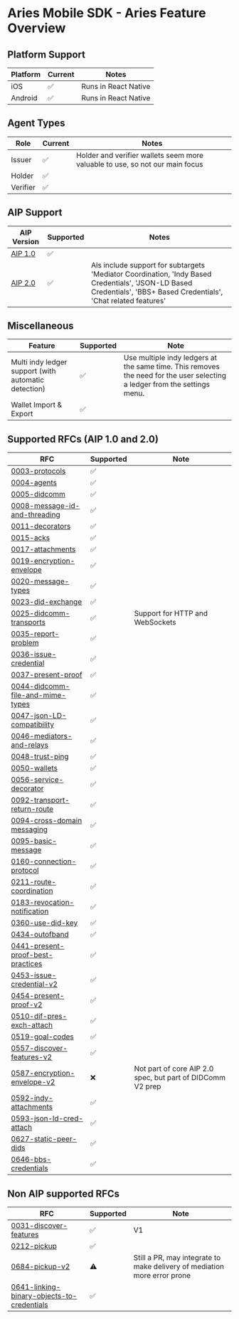 # Aries Mobile SDK - Aries Feature Overview

## Platform Support

| Platform | Current | Notes                |
| -------- | ------- | -------------------- |
| iOS      | ✅      | Runs in React Native |
| Android  | ✅      | Runs in React Native |

## Agent Types

| Role     | Current | Notes                                                                        |
| -------- | ------- | ---------------------------------------------------------------------------- |
| Issuer   | ✅      | Holder and verifier wallets seem more valuable to use, so not our main focus |
| Holder   | ✅      |                                                                              |
| Verifier | ✅      |                                                                              |

## AIP Support

| AIP Version                                                                                                                         | Supported | Notes                                                                                                                                                               |
| ----------------------------------------------------------------------------------------------------------------------------------- | --------- | ------------------------------------------------------------------------------------------------------------------------------------------------------------------- |
| [AIP 1.0](https://github.com/hyperledger/aries-rfcs/tree/main/concepts/0302-aries-interop-profile#aries-interop-profile-version-10) | ✅        |                                                                                                                                                                     |
| [AIP 2.0](https://github.com/hyperledger/aries-rfcs/tree/main/concepts/0302-aries-interop-profile#aries-interop-profile-version-20) | ✅        | Als include support for subtargets 'Mediator Coordination, 'Indy Based Credentials', 'JSON-LD Based Credentials', 'BBS+ Based Credentials', 'Chat related features' |

## Miscellaneous

| Feature                                              | Supported | Note                                                                                                                      |
| ---------------------------------------------------- | --------- | ------------------------------------------------------------------------------------------------------------------------- |
| Multi indy ledger support (with automatic detection) | ✅        | Use multiple indy ledgers at the same time. This removes the need for the user selecting a ledger from the settings menu. |
| Wallet Import & Export                               | ✅        |                                                                                                                           |

## Supported RFCs (AIP 1.0 and 2.0)

| RFC                                                                                                                                                                     | Supported | Note                                                       |
| ----------------------------------------------------------------------------------------------------------------------------------------------------------------------- | --------- | ---------------------------------------------------------- |
| [0003-protocols](https://github.com/hyperledger/aries-rfcs/tree/9b7ab9814f2e7d1108f74aca6f3d2e5d62899473/concepts/0003-protocols)                                       | ✅        |                                                            |
| [0004-agents](https://github.com/hyperledger/aries-rfcs/tree/f1e420f76abd9ff4af5c15d375fa6cf8c2cacb33/concepts/0004-agents)                                             | ✅        |                                                            |
| [0005-didcomm](https://github.com/hyperledger/aries-rfcs/tree/f1e420f76abd9ff4af5c15d375fa6cf8c2cacb33/concepts/0005-didcomm)                                           | ✅        |                                                            |
| [0008-message-id-and-threading](https://github.com/hyperledger/aries-rfcs/tree/64e5e55c123b2efaf38f4b0911a71a1c40a7f29d/concepts/0008-message-id-and-threading)         | ✅        |                                                            |
| [0011-decorators](https://github.com/hyperledger/aries-rfcs/tree/965a975f953d72e370d2b6fb28eec538ec756c6d/concepts/0011-decorators)                                     | ✅        |                                                            |
| [0015-acks](https://github.com/hyperledger/aries-rfcs/tree/b3a3942ef052039e73cd23d847f42947f8287da2/features/0015-acks)                                                 | ✅        |                                                            |
| [0017-attachments](https://github.com/hyperledger/aries-rfcs/tree/64e5e55c123b2efaf38f4b0911a71a1c40a7f29d/concepts/0017-attachments)                                   | ✅        |                                                            |
| [0019-encryption-envelope](https://github.com/hyperledger/aries-rfcs/tree/b3a3942ef052039e73cd23d847f42947f8287da2/features/0019-encryption-envelope)                   | ✅        |                                                            |
| [0020-message-types](https://github.com/hyperledger/aries-rfcs/tree/64e5e55c123b2efaf38f4b0911a71a1c40a7f29d/concepts/0020-message-types)                               | ✅        |                                                            |
| [0023-did-exchange](https://github.com/hyperledger/aries-rfcs/tree/b3a3942ef052039e73cd23d847f42947f8287da2/features/0023-did-exchange)                                 | ✅        |                                                            |
| [0025-didcomm-transports](https://github.com/hyperledger/aries-rfcs/tree/b490ebe492985e1be9804fc0763119238b2e51ab/features/0025-didcomm-transports)                     | ✅        | Support for HTTP and WebSockets                            |
| [0035-report-problem](https://github.com/hyperledger/aries-rfcs/tree/b3a3942ef052039e73cd23d847f42947f8287da2/features/0035-report-problem)                             | ✅        |                                                            |
| [0036-issue-credential](https://github.com/hyperledger/aries-rfcs/tree/bb42a6c35e0d5543718fb36dd099551ab192f7b0/features/0036-issue-credential)                         | ✅        |                                                            |
| [0037-present-proof](https://github.com/hyperledger/aries-rfcs/tree/4fae574c03f9f1013db30bf2c0c676b1122f7149/features/0037-present-proof)                               | ✅        |                                                            |
| [0044-didcomm-file-and-mime-types](https://github.com/hyperledger/aries-rfcs/tree/b3a3942ef052039e73cd23d847f42947f8287da2/features/0044-didcomm-file-and-mime-types)   | ✅        |                                                            |
| [0047-json-LD-compatibility](https://github.com/hyperledger/aries-rfcs/tree/53c2e7accc8394c9c7b09563c0eec3c564c133c6/concepts/0047-json-ld-compatibility)               | ✅        |                                                            |
| [0046-mediators-and-relays](https://github.com/hyperledger/aries-rfcs/tree/64e5e55c123b2efaf38f4b0911a71a1c40a7f29d/concepts/0046-mediators-and-relays)                 | ✅        |                                                            |
| [0048-trust-ping](https://github.com/hyperledger/aries-rfcs/tree/b3a3942ef052039e73cd23d847f42947f8287da2/features/0048-trust-ping)                                     | ✅        |                                                            |
| [0050-wallets](https://github.com/hyperledger/aries-rfcs/tree/64e5e55c123b2efaf38f4b0911a71a1c40a7f29d/concepts/0050-wallets)                                           | ✅        |                                                            |
| [0056-service-decorator](https://github.com/hyperledger/aries-rfcs/tree/527849ec3aa2a8fd47a7bb6c57f918ff8bcb5e8c/features/0056-service-decorator)                       | ✅        |                                                            |
| [0092-transport-return-route](https://github.com/hyperledger/aries-rfcs/tree/b3a3942ef052039e73cd23d847f42947f8287da2/features/0092-transport-return-route)             | ✅        |                                                            |
| [0094-cross-domain messaging](https://github.com/hyperledger/aries-rfcs/tree/64e5e55c123b2efaf38f4b0911a71a1c40a7f29d/concepts/0094-cross-domain-messaging)             | ✅        |                                                            |
| [0095-basic-message](https://github.com/hyperledger/aries-rfcs/tree/b3a3942ef052039e73cd23d847f42947f8287da2/features/0095-basic-message)                               | ✅        |                                                            |
| [0160-connection-protocol](https://github.com/hyperledger/aries-rfcs/tree/9b0aaa39df7e8bd434126c4b33c097aae78d65bf/features/0160-connection-protocol)                   | ✅        |                                                            |
| [0211-route-coordination](https://github.com/hyperledger/aries-rfcs/tree/b3a3942ef052039e73cd23d847f42947f8287da2/features/0211-route-coordination)                     | ✅        |                                                            |
| [0183-revocation-notification](https://github.com/hyperledger/aries-rfcs/tree/b3a3942ef052039e73cd23d847f42947f8287da2/features/0183-revocation-notification)           | ✅        |                                                            |
| [0360-use-did-key](https://github.com/hyperledger/aries-rfcs/tree/b3a3942ef052039e73cd23d847f42947f8287da2/features/0360-use-did-key)                                   | ✅        |                                                            |
| [0434-outofband](https://github.com/hyperledger/aries-rfcs/tree/b3a3942ef052039e73cd23d847f42947f8287da2/features/0434-outofband)                                       | ✅        |                                                            |
| [0441-present-proof-best-practices](https://github.com/hyperledger/aries-rfcs/tree/910d79aa72a9e656f0003b4eab5d49549cca361e/concepts/0441-present-proof-best-practices) | ✅        |                                                            |
| [0453-issue-credential-v2](https://github.com/hyperledger/aries-rfcs/tree/b3a3942ef052039e73cd23d847f42947f8287da2/features/0453-issue-credential-v2)                   | ✅        |                                                            |
| [0454-present-proof-v2](https://github.com/hyperledger/aries-rfcs/tree/b3a3942ef052039e73cd23d847f42947f8287da2/features/0454-present-proof-v2)                         | ✅        |                                                            |
| [0510-dif-pres-exch-attach](https://github.com/hyperledger/aries-rfcs/tree/b3a3942ef052039e73cd23d847f42947f8287da2/features/0510-dif-pres-exch-attach)                 | ✅        |                                                            |
| [0519-goal-codes](https://github.com/hyperledger/aries-rfcs/tree/b3a3942ef052039e73cd23d847f42947f8287da2/concepts/0519-goal-codes)                                     | ✅        |                                                            |
| [0557-discover-features-v2](https://github.com/hyperledger/aries-rfcs/tree/b3a3942ef052039e73cd23d847f42947f8287da2/features/0557-discover-features-v2)                 | ✅        |                                                            |
| [0587-encryption-envelope-v2](https://github.com/hyperledger/aries-rfcs/tree/b3a3942ef052039e73cd23d847f42947f8287da2/features/0587-encryption-envelope-**v2**)         | ❌        | Not part of core AIP 2.0 spec, but part of DIDComm V2 prep |
| [0592-indy-attachments](https://github.com/hyperledger/aries-rfcs/tree/b3a3942ef052039e73cd23d847f42947f8287da2/features/0592-indy-attachments)                         | ✅        |                                                            |
| [0593-json-ld-cred-attach](https://github.com/hyperledger/aries-rfcs/tree/b3a3942ef052039e73cd23d847f42947f8287da2/features/0593-json-ld-cred-attach)                   | ✅        |                                                            |
| [0627-static-peer-dids](https://github.com/hyperledger/aries-rfcs/tree/b3a3942ef052039e73cd23d847f42947f8287da2/features/0627-static-peer-dids)                         | ✅        |                                                            |
| [0646-bbs-credentials](https://github.com/hyperledger/aries-rfcs/blob/master/features/0646-bbs-credentials/README.md)                                                   | ✅        |                                                            |

## Non AIP supported RFCs

| RFC                                                                                                                                                             | Supported | Note                                                                     |
| --------------------------------------------------------------------------------------------------------------------------------------------------------------- | --------- | ------------------------------------------------------------------------ |
| [0031-discover-features](https://github.com/hyperledger/aries-rfcs/blob/main/features/0031-discover-features/README.md)                                         | ✅        | V1                                                                       |
| [0212-pickup](https://github.com/hyperledger/aries-rfcs/blob/main/features/0212-pickup/README.md)                                                               | ✅        |                                                                          |
| [0684-pickup-v2](https://github.com/hyperledger/aries-rfcs/pull/685)                                                                                            | ⚠️        | Still a PR, may integrate to make delivery of mediation more error prone |
| [0641-linking-binary-objects-to-credentials](https://github.com/hyperledger/aries-rfcs/blob/main/features/0641-linking-binary-objects-to-credentials/README.md) | ✅        |                                                                          |
